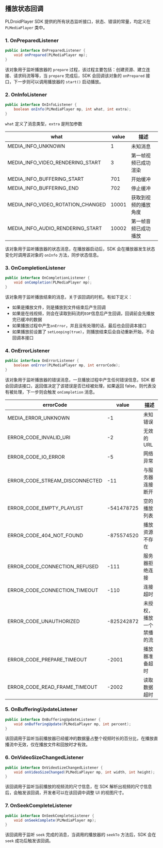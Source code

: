 ## 播放状态回调

PLDroidPlayer SDK 提供的所有状态监听接口，状态、错误的常量，均定义在 `PLMediaPlayer` 类中。

### 1. OnPreparedListener

``` java
public interface OnPreparedListener {
    void onPrepared(PLMediaPlayer mp);
}
```
该对象用于监听播放器的 `prepare` 过程，该过程主要包括：创建资源、建立连接、请求码流等等，当 `prepare` 完成后，SDK 会回调该对象的 `onPrepared` 接口，下一步则可以调用播放器的 `start()` 启动播放。

### 2. OnInfoListener

``` java
public interface OnInfoListener {
    boolean onInfo(PLMediaPlayer mp, int what, int extra);
}
```
`what` 定义了消息类型，`extra` 是附加参数

| what                              | value | 描述         |
| --------------------------------- | ----- | ---------- |
| MEDIA_INFO_UNKNOWN                | 1     | 未知消息       |
| MEDIA_INFO_VIDEO_RENDERING_START  | 3     | 第一帧视频已成功渲染 |
| MEDIA_INFO_BUFFERING_START        | 701   | 开始缓冲       |
| MEDIA_INFO_BUFFERING_END          | 702   | 停止缓冲       |
| MEDIA_INFO_VIDEO_ROTATION_CHANGED | 10001 | 获取到视频的播放角度 |
| MEDIA_INFO_AUDIO_RENDERING_START  | 10002 | 第一帧音频已成功播放 |

该对象用于监听播放器的状态消息，在播放器启动后，SDK 会在播放器发生状态变化时调用该对象的 `onInfo` 方法，同步状态信息。

### 3. OnCompletionListener

``` java
public interface OnCompletionListener {
    void onCompletion(PLMediaPlayer mp);
}
```
该对象用于监听播放结束的消息，关于该回调的时机，有如下定义：

- 如果是播放文件，则是播放到文件结束后产生回调
- 如果是在线视频，则会在读取到码流的`EOF`信息后产生回调，回调前会先播放完已缓冲的数据
- 如果播放过程中产生`onError`，并且没有处理的话，最后也会回调本接口
- 如果播放前设置了 `setLooping(true)`，则播放结束后会自动重新开始，不会回调本接口

### 4. OnErrorListener

``` java
public interface OnErrorListener {
    boolean onError(PLMediaPlayer mp, int errorCode);
}
```
该对象用于监听播放器的错误消息，一旦播放过程中产生任何错误信息，SDK 都会回调该接口，返回值决定了该错误是否已经被处理，如果返回 false，则代表没有被处理，下一步则会触发 `onCompletion` 消息。

| errorCode                      | value      | 描述           |
| ------------------------------ | ---------- | ------------ |
| MEDIA_ERROR_UNKNOWN            | -1         | 未知错误         |
| ERROR_CODE_INVALID_URI         | -2         | 无效的 URL      |
| ERROR_CODE_IO_ERROR            | -5         | 网络异常         |
| ERROR_CODE_STREAM_DISCONNECTED | -11        | 与服务器连接断开     |
| ERROR_CODE_EMPTY_PLAYLIST      | -541478725 | 空的播放列表       |
| ERROR_CODE_404_NOT_FOUND       | -875574520 | 播放资源不存在      |
| ERROR_CODE_CONNECTION_REFUSED  | -111       | 服务器拒绝连接      |
| ERROR_CODE_CONNECTION_TIMEOUT  | -110       | 连接超时         |
| ERROR_CODE_UNAUTHORIZED        | -825242872 | 未授权，播放一个禁播的流 |
| ERROR_CODE_PREPARE_TIMEOUT     | -2001      | 播放器准备超时      |
| ERROR_CODE_READ_FRAME_TIMEOUT  | -2002      | 读取数据超时       |


### 5. OnBufferingUpdateListener

``` java
public interface OnBufferingUpdateListener {
    void onBufferingUpdate(PLMediaPlayer mp, int percent);
}
```
该回调用于监听当前播放器已经缓冲的数据量占整个视频时长的百分比，在播放直播流中无效，仅在播放文件和回放时才有效。


### 6. OnVideoSizeChangedListener

``` java
public interface OnVideoSizeChangedListener {
    void onVideoSizeChanged(PLMediaPlayer mp, int width, int height);
}
```
该回调用于监听当前播放的视频流的尺寸信息，在 SDK 解析出视频的尺寸信息后，会触发该回调，开发者可以在该回调中调整 UI 的视图尺寸。

### 7. OnSeekCompleteListener

``` java
public interface OnSeekCompleteListener {
    void onSeekComplete(PLMediaPlayer mp);
}
```
该回调用于监听 `seek` 完成的消息，当调用的播放器的 `seekTo` 方法后，SDK 会在 `seek` 成功后触发该回调。
